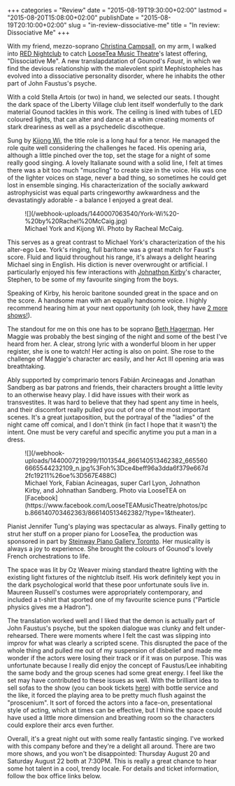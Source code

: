 +++
categories = "Review"
date = "2015-08-19T19:30:00+02:00"
lastmod = "2015-08-20T15:08:00+02:00"
publishDate = "2015-08-19T20:10:00+02:00"
slug = "in-review-dissociative-me"
title = "In review: Dissociative Me"
+++

With my friend, mezzo-soprano [Christina Campsall](/scene/people/christina-campsall/), on my arm, I walked into [RED Nightclub](http://www.rednightclub.ca/) to catch [LooseTea Music Theatre](/scene/companies/loose-tea-music-theatre/)'s latest offering, "Dissociative Me". A new translapdatation of Gounod's *Faust*, in which we find the devious relationship with the malevolent spirit Mephistopheles has evolved into a dissociative personality disorder, where he inhabits the other part of John Faustus's psyche. 

With a cold Stella Artois (or two) in hand, we selected our seats. I thought the dark space of the Liberty Village club lent itself wonderfully to the dark material Gounod tackles in this work. The ceiling is lined with tubes of LED coloured lights, that can alter and dance at a whim creating moments of stark dreariness as well as a psychedelic discotheque.

Sung by [Kijong Wi](https://ca.linkedin.com/pub/kijong-wi/34/730/a70), the title role is a long haul for a tenor. He managed the role quite well considering the challenges he faced. His opening aria, although a little pinched over the top, set the stage for a night of some really good singing. A lovely Italianate sound with a solid line, I felt at times there was a bit too much "muscling" to create size in the voice. His was one of the lighter voices on stage, never a bad thing, so sometimes he could get lost in ensemble singing. His characterization of the socially awkward astrophysicist was equal parts cringeworthy awkwardness and the devastatingly adorable - a balance I enjoyed a great deal. 

<figure data-type="image">
![](/webhook-uploads/1440007063540/York-Wi%20-%20by%20Rachel%20McCaig.jpg)
<figcaption>Michael York and Kijong Wi. Photo by Racheal McCaig.</figcaption>
</figure>

This serves as a great contrast to Michael York's characterization of the his alter-ego Lee. York's ringing, full baritone was a great match for Faust's score. Fluid and liquid throughout his range, it's always a delight hearing Michael sing in English. His diction is never overwrought or artificial. I particularly enjoyed his few interactions with [Johnathon Kirby](/scene/people/johnathon-kirby/)'s character, Stephen, to be some of my favourite singing from the boys.  

Speaking of Kirby, his heroic baritone sounded great in the space and on the score. A handsome man with an equally handsome voice. I highly recommend hearing him at your next opportunity (oh look, they have [2 more shows!](http://www.eventbrite.ca/e/dissociative-me-tickets-17700064369?ref=ebtnebtckt)).

The standout for me on this one has to be soprano [Beth Hagerman](/scene/people/beth-hagerman/). Her Maggie was probably the best singing of the night and some of the best I've heard from her. A clear, strong lyric with a wonderful bloom in her upper register, she is one to watch! Her acting is also on point. She rose to the challenge of Maggie's character arc easily, and her Act III opening aria was breathtaking. 

Ably supported by comprimario tenors Fabián Arcineagas and Jonathan Sandberg as bar patrons and friends, their characters brought a little levity to an otherwise heavy play. I did have issues with their work as transvestites. It was hard to believe that they had spent any time in heels, and their discomfort really pulled you out of one of the most important scenes. It's a great juxtaposition, but the portrayal of the "ladies" of the night came off comical, and I don't think (in fact I hope that it wasn't) the intent. One must be very careful and specific anytime you put a man in a dress. 

<figure data-type="image">
![](/webhook-uploads/1440007219299/11013544_866140513462382_6655606665544232109_n.jpg%3Foh%3Dce4beff96a3dda6f379e667d2fc19211%26oe%3D567E488C)
<figcaption>Michael York, Fabian Acineagas, super Carl Lyon, Johnathon Kirby, and Johnathan Sandberg. Photo via LooseTEA on [Facebook](https://www.facebook.com/LooseTEAMusicTheatre/photos/pcb.866140703462363/866140513462382/?type=1&theater).</figcaption>
</figure>

Pianist Jennifer Tung's playing was spectacular as always. Finally getting to strut her stuff on a proper piano for LooseTea, the production was sponsored in part by [Steinway Piano Gallery Toronto](http://www.steinwaytoronto.ca/). Her musicality is always a joy to experience. She brought the colours of Gounod's lovely French orchestrations to life. 

The space was lit by Oz Weaver mixing standard theatre lighting with the existing light fixtures of the nightclub itself. His work definitely kept you in the dark psychological world that these poor unfortunate souls live in. Maureen Russell's costumes were appropriately contemporary, and included a t-shirt that sported one of my favourite science puns ("Particle physics gives me a Hadron"). 

The translation worked well and I liked that the demon is actually part of John Faustus's psyche, but the spoken dialogue was clunky and felt under-rehearsed. There were moments where I felt the cast was slipping into improv for what was clearly a scripted scene. This disrupted the pace of the whole thing and pulled me out of my suspension of disbelief and made me wonder if the actors were losing their track or if it was on purpose. This was unfortunate because I really did enjoy the concept of Faustus/Lee inhabiting the same body and the group scenes had some great energy. I feel like the set may have contributed to these issues as well. With the brilliant idea to sell sofas to the show (you can book tickets [here](http://www.eventbrite.ca/e/dissociative-me-tickets-17700064369?ref=ebtnebtckt)) with bottle service and the like, it forced the playing area to be pretty much flush against the "proscenium". It sort of forced the actors into a face-on, presentational style of acting, which at times can be effective, but I think the space could have used a little more dimension and breathing room so the characters could explore their arcs even further. 

Overall, it's a great night out with some really fantastic singing. I've worked with this company before and they're a delight all around. There are two more shows, and you won't be disappointed: Thursday August 20 and Saturday August 22 both at 7:30PM. This is really a great chance to hear some hot talent in a cool, trendy locale. For details and ticket information, follow the box office links below.

